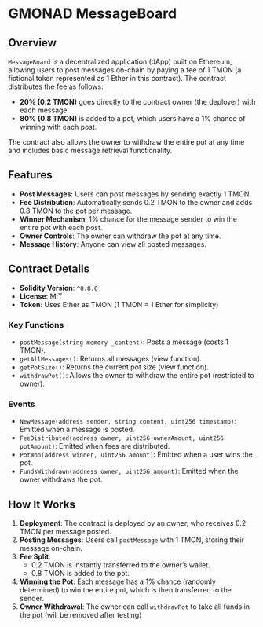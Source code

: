 # GMONAD MessageBoard

## Overview
`MessageBoard` is a decentralized application (dApp) built on Ethereum, allowing users to post messages on-chain by paying a fee of 1 TMON (a fictional token represented as 1 Ether in this contract). The contract distributes the fee as follows:
- **20% (0.2 TMON)** goes directly to the contract owner (the deployer) with each message.
- **80% (0.8 TMON)** is added to a pot, which users have a 1% chance of winning with each post.

The contract also allows the owner to withdraw the entire pot at any time and includes basic message retrieval functionality.

## Features
- **Post Messages**: Users can post messages by sending exactly 1 TMON.
- **Fee Distribution**: Automatically sends 0.2 TMON to the owner and adds 0.8 TMON to the pot per message.
- **Winner Mechanism**: 1% chance for the message sender to win the entire pot with each post.
- **Owner Controls**: The owner can withdraw the pot at any time.
- **Message History**: Anyone can view all posted messages.

## Contract Details
- **Solidity Version**: `^0.8.0`
- **License**: MIT
- **Token**: Uses Ether as TMON (1 TMON = 1 Ether for simplicity)

### Key Functions
- `postMessage(string memory _content)`: Posts a message (costs 1 TMON).
- `getAllMessages()`: Returns all messages (view function).
- `getPotSize()`: Returns the current pot size (view function).
- `withdrawPot()`: Allows the owner to withdraw the entire pot (restricted to owner).

### Events
- `NewMessage(address sender, string content, uint256 timestamp)`: Emitted when a message is posted.
- `FeeDistributed(address owner, uint256 ownerAmount, uint256 potAmount)`: Emitted when fees are distributed.
- `PotWon(address winner, uint256 amount)`: Emitted when a user wins the pot.
- `FundsWithdrawn(address owner, uint256 amount)`: Emitted when the owner withdraws the pot.

## How It Works
1. **Deployment**: The contract is deployed by an owner, who receives 0.2 TMON per message posted.
2. **Posting Messages**: Users call `postMessage` with 1 TMON, storing their message on-chain.
3. **Fee Split**: 
   - 0.2 TMON is instantly transferred to the owner’s wallet.
   - 0.8 TMON is added to the pot.
4. **Winning the Pot**: Each message has a 1% chance (randomly determined) to win the entire pot, which is then transferred to the sender.
5. **Owner Withdrawal**: The owner can call `withdrawPot` to take all funds in the pot (will be removed after testing)
